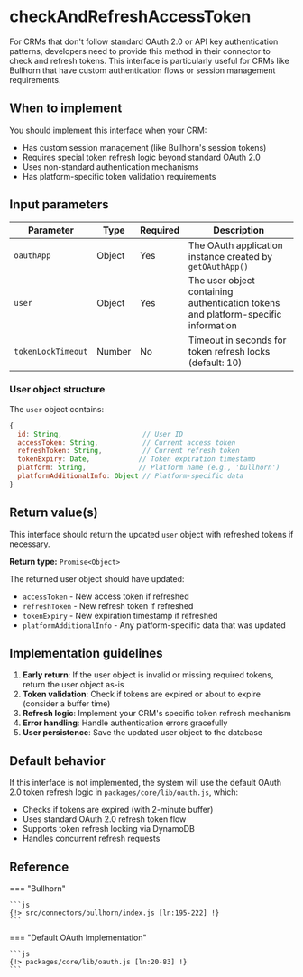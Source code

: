 # checkAndRefreshAccessToken

For CRMs that don't follow standard OAuth 2.0 or API key authentication patterns, developers need to provide this method in their connector to check and refresh tokens. This interface is particularly useful for CRMs like Bullhorn that have custom authentication flows or session management requirements.

## When to implement

You should implement this interface when your CRM:

- Has custom session management (like Bullhorn's session tokens)
- Requires special token refresh logic beyond standard OAuth 2.0
- Uses non-standard authentication mechanisms
- Has platform-specific token validation requirements

## Input parameters

| Parameter | Type | Required | Description |
|-----------|------|----------|-------------|
| `oauthApp` | Object | Yes | The OAuth application instance created by `getOAuthApp()` |
| `user` | Object | Yes | The user object containing authentication tokens and platform-specific information |
| `tokenLockTimeout` | Number | No | Timeout in seconds for token refresh locks (default: 10) |

### User object structure

The `user` object contains:

```js
{
  id: String,                    // User ID
  accessToken: String,           // Current access token
  refreshToken: String,          // Current refresh token  
  tokenExpiry: Date,            // Token expiration timestamp
  platform: String,             // Platform name (e.g., 'bullhorn')
  platformAdditionalInfo: Object // Platform-specific data
}
```

## Return value(s)

This interface should return the updated `user` object with refreshed tokens if necessary.

**Return type:** `Promise<Object>`

The returned user object should have updated:
- `accessToken` - New access token if refreshed
- `refreshToken` - New refresh token if refreshed  
- `tokenExpiry` - New expiration timestamp if refreshed
- `platformAdditionalInfo` - Any platform-specific data that was updated

## Implementation guidelines

1. **Early return**: If the user object is invalid or missing required tokens, return the user object as-is
2. **Token validation**: Check if tokens are expired or about to expire (consider a buffer time)
3. **Refresh logic**: Implement your CRM's specific token refresh mechanism
4. **Error handling**: Handle authentication errors gracefully
5. **User persistence**: Save the updated user object to the database

## Default behavior

If this interface is not implemented, the system will use the default OAuth 2.0 token refresh logic in `packages/core/lib/oauth.js`, which:

- Checks if tokens are expired (with 2-minute buffer)
- Uses standard OAuth 2.0 refresh token flow
- Supports token refresh locking via DynamoDB
- Handles concurrent refresh requests

## Reference

=== "Bullhorn"

	```js
    {!> src/connectors/bullhorn/index.js [ln:195-222] !}
	```

=== "Default OAuth Implementation"

	```js
    {!> packages/core/lib/oauth.js [ln:20-83] !}
	```
